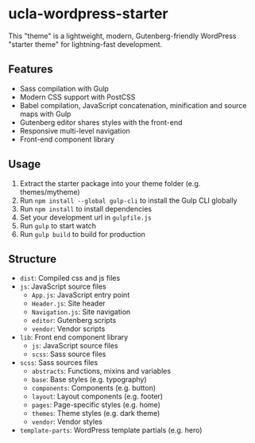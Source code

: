 # ucla-wordpress-starter

This "theme" is a lightweight, modern, Gutenberg-friendly WordPress "starter theme" for lightning-fast development.

## Features

* Sass compilation with Gulp
* Modern CSS support with PostCSS
* Babel compilation, JavaScript concatenation, minification and source maps with Gulp
* Gutenberg editor shares styles with the front-end
* Responsive multi-level navigation 
* Front-end component library

## Usage

1. Extract the starter package into your theme folder (e.g. themes/mytheme)
2. Run `npm install --global gulp-cli` to install the Gulp CLI globally
3. Run `npm install` to install dependencies
4. Set your development url in `gulpfile.js`
5. Run `gulp` to start watch
6. Run `gulp build` to build for production

## Structure

* `dist`: Compiled css and js files
* `js`: JavaScript source files
  * `App.js`: JavaScript entry point
  * `Header.js`: Site header
  * `Navigation.js`: Site navigation
  * `editor`: Gutenberg scripts
  * `vendor`: Vendor scripts
* `lib`: Front end component library
  * `js`: JavaScript source files
  * `scss`: Sass source files
* `scss`: Sass sources files
  * `abstracts`: Functions, mixins and variables
  * `base`: Base styles (e.g. typography)
  * `components`: Components (e.g. button)
  * `layout`: Layout components (e.g. footer)
  * `pages`: Page-specific styles (e.g. home)
  * `themes`: Theme styles (e.g. dark theme)
  * `vendor`: Vendor styles
* `template-parts`: WordPress template partials (e.g. hero)
